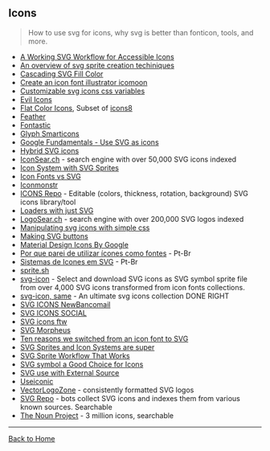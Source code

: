 ## Icons
> How to use svg for icons, why svg is better than fonticon, tools, and more.

* [A Working SVG Workflow for Accessible Icons](http://www.sitepoint.com/a-working-svg-workflow-for-accessible-icons/)
* [An overview of svg sprite creation techiniques](http://24ways.org/2014/an-overview-of-svg-sprite-creation-techniques/)
* [Cascading SVG Fill Color](https://css-tricks.com/cascading-svg-fill-color/)
* [Create an icon font illustrator icomoon](http://www.sitepoint.com/create-an-icon-font-illustrator-icomoon/)
* [Customizable svg icons css variables](https://codepen.io/AmeliaBR/post/customizable-svg-icons-css-variables)
* [Evil Icons](http://evil-icons.io/)
* [Flat Color Icons](https://github.com/icons8/flat-color-icons), Subset of [icons8](https://icons8.com/icons/color)
* [Feather](https://feathericons.com)
* [Fontastic](https://fontastic.me/faq)
* [Glyph Smarticons](https://glyph.smarticons.co/)
* [Google Fundamentals - Use SVG as icons](https://developers.google.com/web/fundamentals/media/images/use-icons)
* [Hybrid SVG icons](http://hybicon.softwaretailoring.net/)
* [IconSear.ch](https://iconsear.ch/search.html) - search engine with over 50,000 SVG icons indexed
* [Icon System with SVG Sprites](https://css-tricks.com/svg-sprites-use-better-icon-fonts/)
* [Icon Fonts vs SVG](https://css-tricks.com/icon-fonts-vs-svg/)
* [Iconmonstr](http://iconmonstr.com/)
* [ICONS Repo](https://iconsrepo.com/) - Editable (colors, thickness, rotation, background) SVG icons library/tool
* [Loaders with just SVG](http://samherbert.net/svg-loaders/)
* [LogoSear.ch](https://logosear.ch/search.html) - search engine with over 200,000 SVG logos indexed
* [Manipulating svg icons with simple css](https://webdesign.tutsplus.com/articles/manipulating-svg-icons-with-simple-css--webdesign-15694)
* [Making SVG buttons](http://metafizzy.co/blog/making-svg-buttons/)
* [Material Design Icons By Google](https://github.com/google/material-design-icons)
* [Por que parei de utilizar ícones como fontes](/dev-interior/por-que-parei-de-utilizar-%C3%ADcones-como-fontes-3ee74d34cf4) - Pt-Br
* [Sistemas de Icones em SVG](http://willianjusten.com.br/sistemas-de-icones-em-svg/) - Pt-Br
* [sprite.sh](https://github.com/edenspiekermann/sprite.sh)
* [svg-icon](http://leungwensen.github.io/svg-icon/) - Select and download SVG icons as SVG symbol sprite file from over 4,000 SVG icons transformed from icon fonts collections.
* [svg-icon, same](https://github.com/leungwensen/svg-icon) - An ultimate svg icons collection DONE RIGHT
* [SVG ICONS NewBancomail](http://elrumordelaluz.github.io/newbancomail/svg.html)
* [SVG ICONS SOCIAL](http://jorgeatgu.github.io/demo)
* [SVG icons ftw](http://tympanus.net/codrops/2013/11/27/svg-icons-ftw/)
* [SVG Morpheus](http://alexk111.github.io/SVG-Morpheus/)
* [Ten reasons we switched from an icon font to SVG](http://ianfeather.co.uk/ten-reasons-we-switched-from-an-icon-font-to-svg/)
* [SVG Sprites and Icon Systems are super](https://lincolnloop.com/blog/svg-sprites-and-icon-systems-are-super/)
* [SVG Sprite Workflow That Works](https://medium.com/@iamryanyu/svg-sprite-workflow-that-works-f5609d4d6144#.ycad46oe7)
* [SVG symbol a Good Choice for Icons](https://css-tricks.com/svg-symbol-good-choice-icons/)
* [SVG use with External Source](https://css-tricks.com/svg-use-external-source/)
* [Useiconic](https://useiconic.com/guides/)
* [VectorLogoZone](https://www.vectorlogo.zone/) - consistently formatted SVG logos
* [SVG Repo](https://www.svgrepo.com/) - bots collect SVG icons and indexes them from various known sources. Searchable
* [The Noun Project](https://thenounproject.com/search/icons/?iconspage=1&q=panda) - 3 million icons, searchable

---
[Back to Home](https://github.com/knbknb/awesome-svg)
